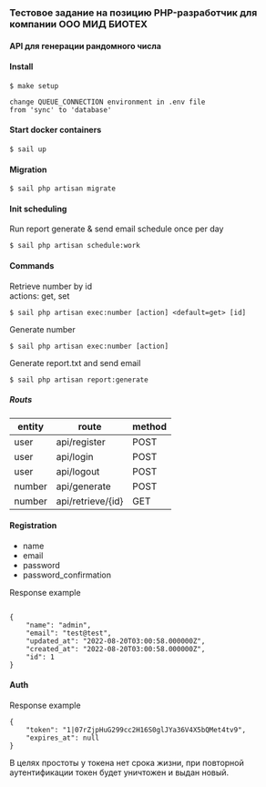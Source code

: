 ### Тестовое задание на позицию PHP-разработчик для компании ООО МИД БИОТЕХ
#### API для генерации рандомного числа

#### Install

~~~
$ make setup

change QUEUE_CONNECTION environment in .env file
from 'sync' to 'database'
~~~

#### Start docker containers

~~~
$ sail up 
~~~

#### Migration

~~~
$ sail php artisan migrate
~~~

#### Init scheduling

Run report generate & send email schedule once per day 
~~~
$ sail php artisan schedule:work
~~~

#### Commands

Retrieve number by id <br> actions: get, set
~~~
$ sail php artisan exec:number [action] <default=get> [id]
~~~

Generate number
~~~
$ sail php artisan exec:number [action]
~~~

Generate report.txt and send email
~~~
$ sail php artisan report:generate
~~~

##### Routs

| entity | route             | method |
|--------|-------------------|--------|
| user   | api/register      | POST   |
| user   | api/login         | POST   |
| user   | api/logout        | POST   |   
| number | api/generate      | POST   |   
| number | api/retrieve/{id} | GET    |

#### Registration

- name
- email
- password
- password_confirmation

Response example
~~~

{
    "name": "admin",
    "email": "test@test",
    "updated_at": "2022-08-20T03:00:58.000000Z",
    "created_at": "2022-08-20T03:00:58.000000Z",
    "id": 1
}
~~~
#### Auth
Response example
~~~
{
    "token": "1|07rZjpHuG299cc2H16S0glJYa36V4X5bQMet4tv9",
    "expires_at": null
}
~~~
В целях простоты у токена нет срока жизни, при повторной аутентификации токен будет уничтожен и выдан новый.



